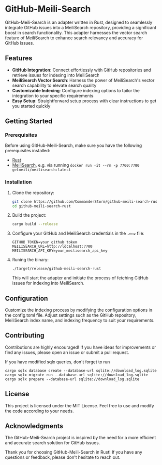 # GitHub-Meili-Search
GitHub-Meili-Search is an adapter written in Rust, designed to seamlessly integrate GitHub issues into a MeiliSearch repository, providing a significant boost in search functionality. This adapter harnesses the vector search feature of MeiliSearch to enhance search relevancy and accuracy for GitHub issues.

## Features
- **GitHub Integration**: Connect effortlessly with GitHub repositories and retrieve issues for indexing into MeiliSearch
- **MeiliSearch Vector Search**: Harness the power of MeiliSearch's vector search capability to elevate search quality
- **Customizable Indexing**: Configure indexing options to tailor the integration to your specific requirements
- **Easy Setup**: Straightforward setup process with clear instructions to get you started quickly

## Getting Started
### Prerequisites
Before using GitHub-Meili-Search, make sure you have the following prerequisites installed:

- [Rust](https://www.rust-lang.org/tools/install)
- [MeiliSearch](https://www.meilisearch.com/docs/learn/getting_started/installation), e.g. via running `docker run -it --rm -p 7700:7700 getmeili/meilisearch:latest`

### Installation

1. Clone the repository:
   ```bash
   git clone https://github.com/CommanderStorm/github-meili-search-rust.git
   cd github-meili-search-rust
   ```
2. Build the project:
   ```bash
   cargo build --release
   ```
3. Configure your GitHub and MeiliSearch credentials in the `.env` file:
   ```dotenv
   GITHUB_TOKEN=your_github_token
   MEILISEARCH_URL=http://localhost:7700
   MEILISEARCH_API_KEY=your_meilisearch_api_key
   ```
4. Runing the binary:
   ```sh
   ./target/release/github-meili-search-rust
   ```
   This will start the adapter and initiate the process of fetching GitHub issues for indexing into MeiliSearch.

## Configuration
Customize the indexing process by modifying the configuration options in the config.toml file. Adjust settings such as the GitHub repository, MeiliSearch index name, and indexing frequency to suit your requirements.

## Contributing
Contributions are highly encouraged! If you have ideas for improvements or find any issues, please open an issue or submit a pull request.

If you have modified sqlx queries, don't forget to run
```shell
cargo sqlx database create --database-url sqlite://download_log.sqlite
cargo sqlx migrate run --database-url sqlite://download_log.sqlite
cargo sqlx prepare --database-url sqlite://download_log.sqlite
```

## License
This project is licensed under the MIT License. Feel free to use and modify the code according to your needs.

## Acknowledgments
The GitHub-Meili-Search project is inspired by the need for a more efficient and accurate search solution for GitHub issues.

Thank you for choosing GitHub-Meili-Search in Rust! If you have any questions or feedback, please don't hesitate to reach out.